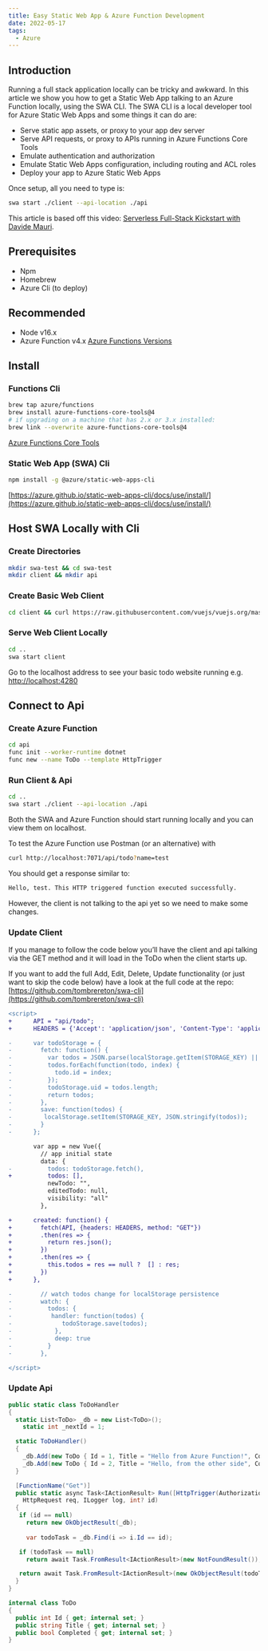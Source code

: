 ```yaml
---
title: Easy Static Web App & Azure Function Development
date: 2022-05-17
tags:
  - Azure
---
```



## Introduction
Running a full stack application locally can be tricky and awkward. In this article we show you how to get a Static Web App talking to an Azure Function locally, using the SWA CLI. The SWA CLI is a local developer tool for Azure Static Web Apps and some things it can do are:
- Serve static app assets, or proxy to your app dev server
- Serve API requests, or proxy to APIs running in Azure Functions Core Tools
- Emulate authentication and authorization
- Emulate Static Web Apps configuration, including routing and ACL roles
- Deploy your app to Azure Static Web Apps

 Once setup, all you need to type is:
```bash
swa start ./client --api-location ./api
```

This article is based off this video:
[Serverless Full-Stack Kickstart with Davide Mauri](https://www.youtube.com/watch?v=TIh52zbi8Dk).

## Prerequisites
- Npm
- Homebrew
- Azure Cli (to deploy)

## Recommended
- Node v16.x
- Azure Function v4.x
[Azure Functions Versions](https://docs.microsoft.com/en-au/azure/azure-functions/functions-reference-node?tabs=v2-v3-v4-export%2Cv2-v3-v4-done%2Cv2%2Cv2-log-custom-telemetry%2Cv2-accessing-request-and-response%2Cwindows-setting-the-node-version#node-version)

## Install
### Functions Cli
```bash
brew tap azure/functions
brew install azure-functions-core-tools@4
# if upgrading on a machine that has 2.x or 3.x installed:
brew link --overwrite azure-functions-core-tools@4
```
[Azure Functions Core Tools](https://docs.microsoft.com/en-us/azure/azure-functions/functions-run-local?tabs=v4%2Cmacos%2Ccsharp%2Cportal%2Cbash)

### Static Web App (SWA) Cli
```bash 
npm install -g @azure/static-web-apps-cli
```
[https://azure.github.io/static-web-apps-cli/docs/use/install/](https://azure.github.io/static-web-apps-cli/docs/use/install/)

## Host SWA Locally with Cli
### Create Directories
```bash
mkdir swa-test && cd swa-test
mkdir client && mkdir api 
```

### Create Basic Web Client
```bash
cd client && curl https://raw.githubusercontent.com/vuejs/vuejs.org/master/src/v2/examples/vue-20-todomvc/index.html -o index.html
```

### Serve Web Client Locally
```bash title=swa-test/client/
cd ..
swa start client
```

Go to the localhost address to see your basic todo website running e.g. [http://localhost:4280](http://localhost:4280)

## Connect to Api
### Create Azure Function
```bash title=swa-test/api/
cd api
func init --worker-runtime dotnet
func new --name ToDo --template HttpTrigger
```

### Run Client & Api
```bash title=swa-test/
cd ..
swa start ./client --api-location ./api
```

Both the SWA and Azure Function should start running locally and you can view them on localhost.

To test the Azure Function use Postman (or an alternative) with
```bash
curl http://localhost:7071/api/todo?name=test
```

You should get a response similar to:
```bash
Hello, test. This HTTP triggered function executed successfully.
```
 
However, the client is not talking to the api yet so we need to make some changes.

### Update Client
If you manage to follow the code below you’ll have the client and api talking via the GET method and it will load in the ToDo when the client starts up. 

If you want to add the full Add, Edit, Delete, Update functionality (or just want to skip the code below) have a look at the full code at the repo:
[https://github.com/tombrereton/swa-cli](https://github.com/tombrereton/swa-cli)

```diff title=swa-test/client/index.html
<script>
+      API = "api/todo";
+      HEADERS = {'Accept': 'application/json', 'Content-Type': 'application/json'};

-      var todoStorage = {
-        fetch: function() {
-          var todos = JSON.parse(localStorage.getItem(STORAGE_KEY) || "[]");
-          todos.forEach(function(todo, index) {
-            todo.id = index;
-          });
-          todoStorage.uid = todos.length;
-          return todos;
-        },
-        save: function(todos) {
-         localStorage.setItem(STORAGE_KEY, JSON.stringify(todos));
-        }
-      };

       var app = new Vue({
         // app initial state
         data: {
-          todos: todoStorage.fetch(),
+          todos: [],
           newTodo: "",
           editedTodo: null,
           visibility: "all"
         },

+      created: function() {
+        fetch(API, {headers: HEADERS, method: "GET"})
+        .then(res => {
+          return res.json();
+        })
+        .then(res => {
+          this.todos = res == null ?  [] : res;
+        })
+      },

-        // watch todos change for localStorage persistence
-        watch: {
-          todos: {
-           handler: function(todos) {
-              todoStorage.save(todos);
-            },
-            deep: true
-          }
-        },

</script>

```

### Update Api
```cs title=swa-test/api/ToDo.cs
public static class ToDoHandler
{
  static List<ToDo> _db = new List<ToDo>();
	static int _nextId = 1;

  static ToDoHandler()
  {
    _db.Add(new ToDo { Id = 1, Title = "Hello from Azure Function!", Completed = true });
    _db.Add(new ToDo { Id = 2, Title = "Hello, from the other side", Completed = false });
  }

  [FunctionName("Get")]
  public static async Task<IActionResult> Run([HttpTrigger(AuthorizationLevel.Anonymous, "get", Route = "todo/{id:int?}")] 
	HttpRequest req, ILogger log, int? id)
  {
   if (id == null)
     return new OkObjectResult(_db);
   
	 var todoTask = _db.Find(i => i.Id == id);

   if (todoTask == null)
     return await Task.FromResult<IActionResult>(new NotFoundResult());

   return await Task.FromResult<IActionResult>(new OkObjectResult(todoTask));
  }
}

internal class ToDo
{
  public int Id { get; internal set; }
  public string Title { get; internal set; }
  public bool Completed { get; internal set; }
}
```
